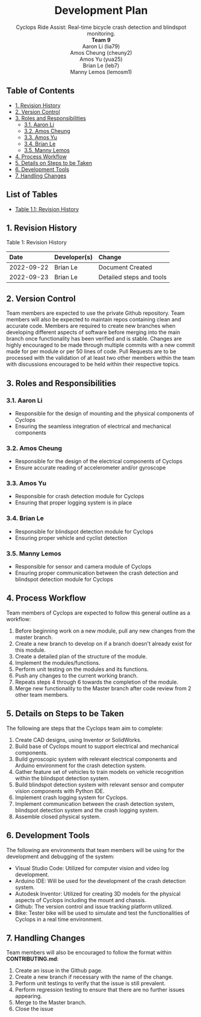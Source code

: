 <h1 align="center">Development Plan</h1> <!-- omit in toc -->
<p align="center">
	Cyclops Ride Assist: Real-time bicycle crash detection and blindspot monitoring.<br/>
	<b>Team 9</b><br/>
	Aaron Li (lia79)<br/>
	Amos Cheung (cheuny2)<br/>
	Amos Yu (yua25)<br/>
	Brian Le (leb7)<br/>
	Manny Lemos (lemosm1)<br/>
</p> 

## Table of Contents <!-- omit in toc -->
- [1. Revision History](#1-revision-history)
- [2. Version Control](#2-version-control)
- [3. Roles and Responsibilities](#3-roles-and-responsibilities)
	- [3.1. Aaron Li](#31-aaron-li)
	- [3.2. Amos Cheung](#32-amos-cheung)
	- [3.3. Amos Yu](#33-amos-yu)
	- [3.4. Brian Le](#34-brian-le)
	- [3.5. Manny Lemos](#35-manny-lemos)
- [4. Process Workflow](#4-process-workflow)
- [5. Details on Steps to be Taken](#5-details-on-steps-to-be-taken)
- [6. Development Tools](#6-development-tools)
- [7. Handling Changes](#7-handling-changes)

## List of Tables <!-- omit in toc -->
- [Table 1.1: Revision History](#rh)

## 1. Revision History

<p id="rh">Table 1: Revision History</p>

| Date | Developer(s) | Change |
|:--|:--|:--|
| 2022-09-22 | Brian Le | Document Created |
| 2022-09-23 | Brian Le | Detailed steps and tools |

## 2. Version Control

Team members are expected to use the private Github repository. Team members will also be expected to maintain repos containing clean and accurate code. Members are required to create new branches when developing different aspects of software before merging into the main branch once functionality has been verified and is stable. Changes are highly encouraged to be made through multiple commits with a new commit made for per module or per 50 lines of code. Pull Requests are to be processed with the validation of at least two other members within the team with discussions encouraged to be held within their respective topics.

## 3. Roles and Responsibilities

### 3.1. Aaron Li

- Responsible for the design of mounting and the physical components of Cyclops
- Ensuring the seamless integration of electrical and mechanical components

### 3.2. Amos Cheung

- Responsible for the design of the electrical components of Cyclops
- Ensure accurate reading of accelerometer and/or gyroscope 

### 3.3. Amos Yu

- Responsible for crash detection module for Cyclops
- Ensuring that proper logging system is in place

### 3.4. Brian Le

- Responsible for blindspot detection module for Cyclops
- Ensuring proper vehicle and cyclist detection

### 3.5. Manny Lemos

- Responsible for sensor and camera module of Cyclops
- Ensuring proper communication between the crash detection and blindspot detection module for Cyclops


## 4. Process Workflow

Team members of Cyclops are expected to follow this general outline as a workflow:

 1. Before beginning work on a new module, pull any new changes from the master branch.
 2. Create a new branch to develop on if a branch doesn't already exist for this module.
 3. Create a detailed plan of the structure of the module. 
 4. Implement the modules/functions.
 5. Perform unit testing on the modules and its functions.
 6. Push any changes to the current working branch.
 7. Repeats steps 4 through 6 towards the completion of the module.
 8. Merge new functionality to the Master branch after code review from 2 other team members.

## 5. Details on Steps to be Taken

The following are steps that the Cyclops team aim to complete:

 1. Create CAD designs, using Inventor or SolidWorks.
 2. Build base of Cyclops mount to support electrical and mechanical components.
 3. Build gyroscopic system with relevant electrical components and Arduino environment for the crash detection system.
 4. Gather feature set of vehicles to train models on vehicle recognition within the blindspot detection system. 
 5. Build blindspot detection system with relevant sensor and computer vision components with Python IDE.
 6. Implement crash logging system for Cyclops.
 7. Implement communication between the crash detection system, blindspot detection system and the crash logging system.
 8. Assemble closed physical system.

## 6. Development Tools

The following are environments that team members will be using for the development and debugging of the system:

 - Visual Studio Code: Utilized for computer vision and video log development.
 - Arduino IDE: Will be used for the development of the crash detection system.
 - Autodesk Inventor: Utilized for creating 3D models for the physical aspects of Cyclops including the mount and chassis. 
 - Github: The version control and issue tracking platform utilized. 
 - Bike: Tester bike will be used to simulate and test the functionalities of Cyclops in a real time environment.

## 7. Handling Changes

Team members will also be encouraged to follow the format within **CONTRIBUTING.md**:

 1. Create an issue in the Github page.
 2. Create a new branch if necessary with the name of the change. 
 3. Perform unit testings to verify that the issue is still prevalent.
 4. Perform regression testing to ensure that there are no further issues appearing.
 5. Merge to the Master branch.
 6. Close the issue


